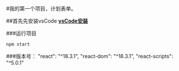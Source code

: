 #我的第一个项目，计划表单。

##首先先安装vsCode
**[vsCode安装](https://code.visualstudio.com/download)**

###运行项目
```javaScript
npm start
```
###版本号：
 "react": "^18.3.1",
    "react-dom": "^18.3.1",
    "react-scripts": "^5.0.1"
